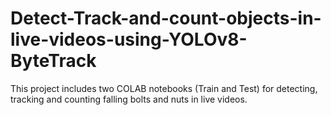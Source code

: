 # Detect-Track-and-count-objects-in-live-videos-using-YOLOv8-ByteTrack
This project includes two COLAB notebooks (Train and Test) for detecting, tracking and counting falling bolts and nuts in live videos.
